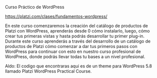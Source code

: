 Curso Práctico de WordPress

https://platzi.com/clases/fundamentos-wordpress/

En este curso comenzaremos la creación del catálogo de productos de Platzi con WordPress, aprenderás desde 0 cómo instalarlo, luego, cómo crear tus primeras vistas y hasta podrás desarrollar tu primer plug-in. Durante este curso aprenderás a través del desarrollo de un catálogo de productos de Platzi cómo comenzar a dar tus primeros pasos con WordPress para continuar con esto en nuestro curso profesional de WordPress, donde podrás llevar todas tu bases a un nivel profesional.

Aldo: El codigo que encontraras aqui es de un theme para WordPress 5.8 llamado Platzi WordPress Practical Course.

